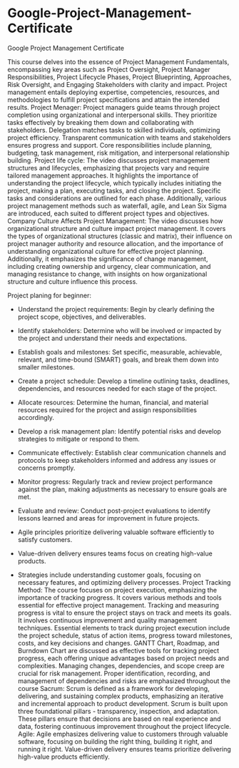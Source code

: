 # Google-Project-Management-Certificate

Google Project Management Certificate

This course delves into the essence of Project Management Fundamentals, encompassing key areas such as Project Oversight, Project Manager Responsibilities, Project Lifecycle Phases, Project Blueprinting, Approaches, Risk Oversight, and Engaging Stakeholders with clarity and impact.
Project management entails deploying expertise, competencies, resources, and methodologies to fulfill project specifications and attain the intended results.
Project Menager:
 Project managers guide teams through project completion using organizational and interpersonal skills.
They prioritize tasks effectively by breaking them down and collaborating with stakeholders.
 Delegation matches tasks to skilled individuals, optimizing project efficiency.
 Transparent communication with teams and stakeholders ensures progress and support.
 Core responsibilities include planning, budgeting, task management, risk mitigation, and interpersonal relationship building.
Project life cycle:
The video discusses project management structures and lifecycles, emphasizing that projects vary and require tailored management approaches. 
It highlights the importance of understanding the project lifecycle, which typically includes initiating the project, making a plan, executing tasks, and closing the project. 
Specific tasks and considerations are outlined for each phase. Additionally, various project management methods such as waterfall, agile, and Lean Six Sigma are introduced, each suited to different project types and objectives.
Company Culture Affects Project Management:
The video discusses how organizational structure and culture impact project management. It covers the types of organizational structures (classic and matrix), their influence on project manager authority and resource allocation, and the importance of understanding organizational culture for effective project planning. 
Additionally, it emphasizes the significance of change management, including creating ownership and urgency, clear communication, and managing resistance to change, with insights on how organizational structure and culture influence this process.


Project planing for beginner:
- Understand the project requirements: Begin by clearly defining the project scope, objectives, and deliverables.
- Identify stakeholders: Determine who will be involved or impacted by the project and understand their needs and expectations.
- Establish goals and milestones: Set specific, measurable, achievable, relevant, and time-bound (SMART) goals, and break them down into smaller milestones.
- Create a project schedule: Develop a timeline outlining tasks, deadlines, dependencies, and resources needed for each stage of the project.
- Allocate resources: Determine the human, financial, and material resources required for the project and assign responsibilities accordingly.
- Develop a risk management plan: Identify potential risks and develop strategies to mitigate or respond to them.
- Communicate effectively: Establish clear communication channels and protocols to keep stakeholders informed and address any issues or concerns promptly.
- Monitor progress: Regularly track and review project performance against the plan, making adjustments as necessary to ensure goals are met.
- Evaluate and review: Conduct post-project evaluations to identify lessons learned and areas for improvement in future projects.

- Agile principles prioritize delivering valuable software efficiently to satisfy customers.
- Value-driven delivery ensures teams focus on creating high-value products.
- Strategies include understanding customer goals, focusing on necessary features, and optimizing delivery processes.
Project Tracking Method:
 The course focuses on project execution, emphasizing the importance of tracking progress. It covers various methods and tools essential for effective project management.
Tracking and measuring progress is vital to ensure the project stays on track and meets its goals. It involves continuous improvement and quality management techniques.
 Essential elements to track during project execution include the project schedule, status of action items, progress toward milestones, costs, and key decisions and changes.
 GANTT Chart, Roadmap, and Burndown Chart are discussed as effective tools for tracking project progress, each offering unique advantages based on project needs and complexities.
 Managing changes, dependencies, and scope creep are crucial for risk management. Proper identification, recording, and management of dependencies and risks are emphasized throughout the course
Sacrum:
Scrum is defined as a framework for developing, delivering, and sustaining complex products, emphasizing an iterative and incremental approach to product development.
Scrum is built upon three foundational pillars - transparency, inspection, and adaptation. These pillars ensure that decisions are based on real experience and data, fostering continuous improvement throughout the project lifecycle.
Agile:
Agile emphasizes delivering value to customers through valuable software, focusing on building the right thing, building it right, and running it right.
Value-driven delivery ensures teams prioritize delivering high-value products efficiently.

